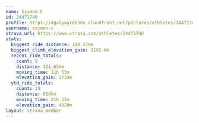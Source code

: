 ```yaml
---
name: Szymon C
id: 24471740
profile: https://dgalywyr863hv.cloudfront.net/pictures/athletes/24471740/7213253/3/large.jpg
username: szymon-c
strava_url: https://www.strava.com/athletes/24471740
stats:
  biggest_ride_distance: 180.27km
  biggest_climb_elevation_gain: 1102.6m
  recent_ride_totals:
    count: 9
    distance: 321.65km
    moving_time: 11h 53m
    elevation_gain: 2724m
  ytd_ride_totals:
    count: 19
    distance: 619km
    moving_time: 21h 35m
    elevation_gain: 4329m
layout: strava_member
--- 
```

